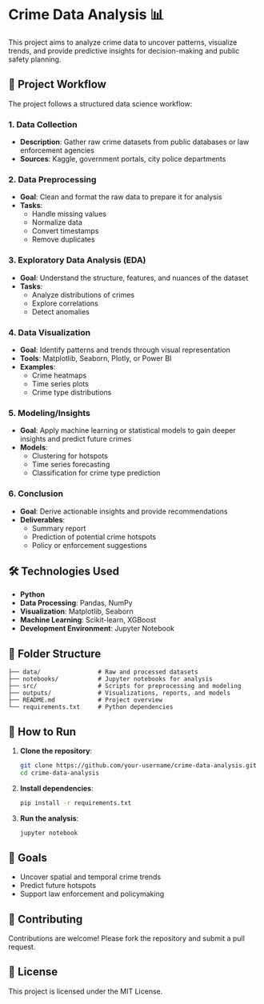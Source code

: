 # Crime Data Analysis 📊

This project aims to analyze crime data to uncover patterns, visualize trends, and provide predictive insights for decision-making and public safety planning.

## 🧭 Project Workflow

The project follows a structured data science workflow:

### 1. Data Collection
- **Description**: Gather raw crime datasets from public databases or law enforcement agencies
- **Sources**: Kaggle, government portals, city police departments

### 2. Data Preprocessing
- **Goal**: Clean and format the raw data to prepare it for analysis
- **Tasks**:
  - Handle missing values
  - Normalize data
  - Convert timestamps
  - Remove duplicates

### 3. Exploratory Data Analysis (EDA)
- **Goal**: Understand the structure, features, and nuances of the dataset
- **Tasks**:
  - Analyze distributions of crimes
  - Explore correlations
  - Detect anomalies

### 4. Data Visualization
- **Goal**: Identify patterns and trends through visual representation
- **Tools**: Matplotlib, Seaborn, Plotly, or Power BI
- **Examples**:
  - Crime heatmaps
  - Time series plots
  - Crime type distributions

### 5. Modeling/Insights
- **Goal**: Apply machine learning or statistical models to gain deeper insights and predict future crimes
- **Models**:
  - Clustering for hotspots
  - Time series forecasting
  - Classification for crime type prediction

### 6. Conclusion
- **Goal**: Derive actionable insights and provide recommendations
- **Deliverables**:
  - Summary report
  - Prediction of potential crime hotspots
  - Policy or enforcement suggestions

## 🛠️ Technologies Used

- **Python**
- **Data Processing**: Pandas, NumPy
- **Visualization**: Matplotlib, Seaborn
- **Machine Learning**: Scikit-learn, XGBoost
- **Development Environment**: Jupyter Notebook

## 📁 Folder Structure

```
├── data/                # Raw and processed datasets
├── notebooks/           # Jupyter notebooks for analysis
├── src/                 # Scripts for preprocessing and modeling
├── outputs/             # Visualizations, reports, and models
├── README.md            # Project overview
└── requirements.txt     # Python dependencies
```

## 🚀 How to Run

1. **Clone the repository**:
   ```bash
   git clone https://github.com/your-username/crime-data-analysis.git
   cd crime-data-analysis
   ```

2. **Install dependencies**:
   ```bash
   pip install -r requirements.txt
   ```

3. **Run the analysis**:
   ```bash
   jupyter notebook
   ```

## 📌 Goals

- Uncover spatial and temporal crime trends
- Predict future hotspots
- Support law enforcement and policymaking

## 🤝 Contributing

Contributions are welcome! Please fork the repository and submit a pull request.

## 📜 License

This project is licensed under the MIT License.
